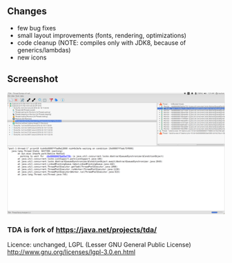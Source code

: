 ## Changes

* few bug fixes
* small layout improvements (fonts, rendering, optimizations)
* code cleanup  (NOTE: compiles only with JDK8, because of generics/lambdas)
* new icons

## Screenshot

![Java Thread Analyzer](https://raw.githubusercontent.com/machak/tda/master/analyzer.png "Screenshot")






### TDA is fork of https://java.net/projects/tda/

Licence: unchanged, LGPL (Lesser GNU General Public License)
http://www.gnu.org/licenses/lgpl-3.0.en.html
